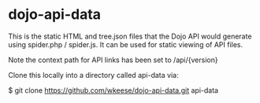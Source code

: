 dojo-api-data
=============

This is the static HTML and tree.json files that the Dojo API would generate using spider.php / spider.js.
It can be used for static viewing of API files.

Note the context path for API links has been set to /api/{version}

Clone this locally into a directory called api-data via:

$ git clone https://github.com/wkeese/dojo-api-data.git api-data